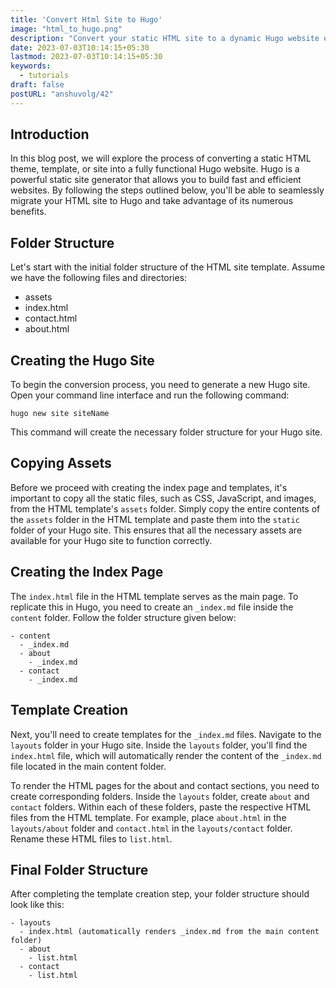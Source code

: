 ```yaml
---
title: 'Convert Html Site to Hugo'
image: "html_to_hugo.png"
description: "Convert your static HTML site to a dynamic Hugo website effortlessly. Learn the step-by-step process, optimize load times, and unleash the power of static site generation."
date: 2023-07-03T10:14:15+05:30
lastmod: 2023-07-03T10:14:15+05:30
keywords:
  - tutorials
draft: false
postURL: "anshuvolg/42"
---
```

## Introduction

In this blog post, we will explore the process of converting a static HTML theme, template, or site into a fully functional Hugo website. Hugo is a powerful static site generator that allows you to build fast and efficient websites. By following the steps outlined below, you'll be able to seamlessly migrate your HTML site to Hugo and take advantage of its numerous benefits.

## Folder Structure

Let's start with the initial folder structure of the HTML site template. Assume we have the following files and directories:

- assets
- index.html
- contact.html
- about.html

## Creating the Hugo Site

To begin the conversion process, you need to generate a new Hugo site. Open your command line interface and run the following command:

```
hugo new site siteName

```

This command will create the necessary folder structure for your Hugo site.

## Copying Assets

Before we proceed with creating the index page and templates, it's important to copy all the static files, such as CSS, JavaScript, and images, from the HTML template's `assets` folder. Simply copy the entire contents of the `assets` folder in the HTML template and paste them into the `static` folder of your Hugo site. This ensures that all the necessary assets are available for your Hugo site to function correctly.

## Creating the Index Page

The `index.html` file in the HTML template serves as the main page. To replicate this in Hugo, you need to create an `_index.md` file inside the `content` folder. Follow the folder structure given below:

```
- content
  - _index.md
  - about
    - _index.md
  - contact
    - _index.md

```

## Template Creation

Next, you'll need to create templates for the `_index.md` files. Navigate to the `layouts` folder in your Hugo site. Inside the `layouts` folder, you'll find the `index.html` file, which will automatically render the content of the `_index.md` file located in the main content folder.

To render the HTML pages for the about and contact sections, you need to create corresponding folders. Inside the `layouts` folder, create `about` and `contact` folders. Within each of these folders, paste the respective HTML files from the HTML template. For example, place `about.html` in the `layouts/about` folder and `contact.html` in the `layouts/contact` folder. Rename these HTML files to `list.html`.

## Final Folder Structure

After completing the template creation step, your folder structure should look like this:

```
- layouts
  - index.html (automatically renders _index.md from the main content folder)
  - about
    - list.html
  - contact
    - list.html
```

